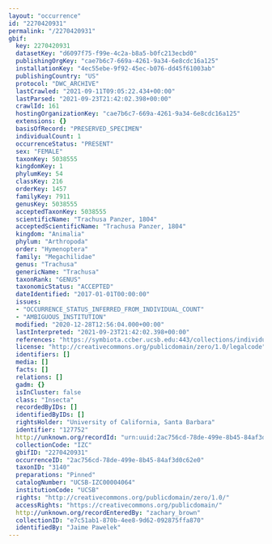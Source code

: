```yaml
---
layout: "occurrence"
id: "2270420931"
permalink: "/2270420931"
gbif:
  key: 2270420931
  datasetKey: "d6097f75-f99e-4c2a-b8a5-b0fc213ecbd0"
  publishingOrgKey: "cae7b6c7-669a-4261-9a34-6e8cdc16a125"
  installationKey: "4ec55ebe-9f92-45ec-b076-dd45f61003ab"
  publishingCountry: "US"
  protocol: "DWC_ARCHIVE"
  lastCrawled: "2021-09-11T09:05:22.434+00:00"
  lastParsed: "2021-09-23T21:42:02.398+00:00"
  crawlId: 161
  hostingOrganizationKey: "cae7b6c7-669a-4261-9a34-6e8cdc16a125"
  extensions: {}
  basisOfRecord: "PRESERVED_SPECIMEN"
  individualCount: 1
  occurrenceStatus: "PRESENT"
  sex: "FEMALE"
  taxonKey: 5038555
  kingdomKey: 1
  phylumKey: 54
  classKey: 216
  orderKey: 1457
  familyKey: 7911
  genusKey: 5038555
  acceptedTaxonKey: 5038555
  scientificName: "Trachusa Panzer, 1804"
  acceptedScientificName: "Trachusa Panzer, 1804"
  kingdom: "Animalia"
  phylum: "Arthropoda"
  order: "Hymenoptera"
  family: "Megachilidae"
  genus: "Trachusa"
  genericName: "Trachusa"
  taxonRank: "GENUS"
  taxonomicStatus: "ACCEPTED"
  dateIdentified: "2017-01-01T00:00:00"
  issues:
  - "OCCURRENCE_STATUS_INFERRED_FROM_INDIVIDUAL_COUNT"
  - "AMBIGUOUS_INSTITUTION"
  modified: "2020-12-28T12:56:04.000+00:00"
  lastInterpreted: "2021-09-23T21:42:02.398+00:00"
  references: "https://symbiota.ccber.ucsb.edu:443/collections/individual/index.php?occid=127752"
  license: "http://creativecommons.org/publicdomain/zero/1.0/legalcode"
  identifiers: []
  media: []
  facts: []
  relations: []
  gadm: {}
  isInCluster: false
  class: "Insecta"
  recordedByIDs: []
  identifiedByIDs: []
  rightsHolder: "University of California, Santa Barbara"
  identifier: "127752"
  http://unknown.org/recordId: "urn:uuid:2ac756cd-78de-499e-8b45-84af3d0c62e0"
  collectionCode: "IZC"
  gbifID: "2270420931"
  occurrenceID: "2ac756cd-78de-499e-8b45-84af3d0c62e0"
  taxonID: "3140"
  preparations: "Pinned"
  catalogNumber: "UCSB-IZC00004064"
  institutionCode: "UCSB"
  rights: "http://creativecommons.org/publicdomain/zero/1.0/"
  accessRights: "https://creativecommons.org/publicdomain/"
  http://unknown.org/recordEnteredBy: "zachary_brown"
  collectionID: "e7c51ab1-870b-4ee8-9d62-092875ffa870"
  identifiedBy: "Jaime Pawelek"
---
```

